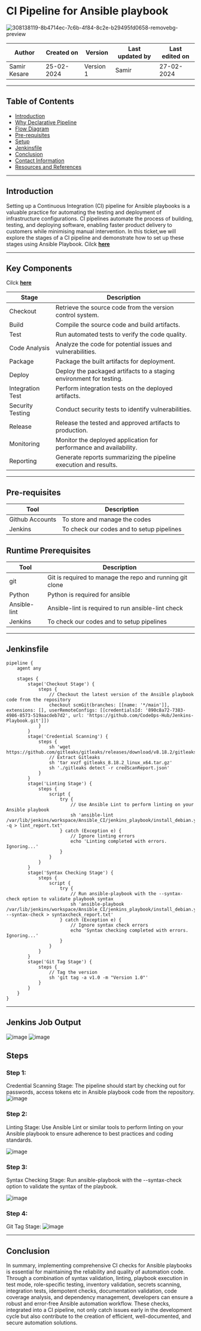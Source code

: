 # CI Pipeline for Ansible playbook

![308138119-8b4714ec-7c6b-4f84-8c2e-b29495fd0658-removebg-preview](https://github.com/CodeOps-Hub/Documentation/assets/156056570/5d80d84c-9e9f-454e-9007-e59b5cdf902c)


|   Author        |  Created on   |  Version   | Last updated by  | Last edited on |
| --------------- | --------------| -----------|----------------- | -------------- |
| Samir Kesare |  25-02-2024  |  Version 1 | Samir  | 27-02-2024    |

***
## Table of Contents
+ [Introduction](#Introduction)
+ [Why Declarative Pipeline](#Why-Declarative-Pipeline)
+ [Flow Diagram](#Flow-Diagram)
+ [Pre-requisites](#Pre-requisites)
+ [Setup](#Setup)
+ [Jenkinsfile](#Jenkinsfile)
+ [Conclusion](#Conclusion)
+ [Contact Information](#Contact-Information)
+ [Resources and References](#Resources-and-References)
  
***
## Introduction

Setting up a Continuous Integration (CI) pipeline for Ansible playbooks is a valuable practice for automating the testing and deployment of infrastructure configurations. CI pipelines automate the process of building, testing, and deploying software, enabling faster product delivery to customers while minimising manual intervention. In this ticket,we will explore the stages of a CI pipeline and demonstrate how to set up these stages using Ansible Playbook. Cilck [**here**](https://github.com/avengers-p7/Documentation/blob/main/Application_CI/Implementation/GenericDoc/jenkinsPipeline.md)

***
## Key Components

 Cilck [**here**](https://github.com/CodeOps-Hub/Documentation/blob/main/Application_CI/Design/01-%20Understanding/CI_Concepts.md)

| Stage       | Description                                      | 
|-------------|--------------------------------------------------|
| Checkout    | Retrieve the source code from the version control system. | 
| Build       | Compile the source code and build artifacts.     | 
| Test        | Run automated tests to verify the code quality.   | 
| Code Analysis | Analyze the code for potential issues and vulnerabilities. |
| Package     | Package the built artifacts for deployment.      | 
| Deploy      | Deploy the packaged artifacts to a staging environment for testing. | 
| Integration Test | Perform integration tests on the deployed artifacts. | 
| Security Testing | Conduct security tests to identify vulnerabilities. | 
| Release     | Release the tested and approved artifacts to production. | 
| Monitoring  | Monitor the deployed application for performance and availability. |
| Reporting   | Generate reports summarizing the pipeline execution and results. |

***

## Pre-requisites

| Tool   | Description                          | 
|--------|--------------------------------------|
| Github Accounts | To store and manage the codes| 
| Jenkins | To check our codes and to setup pipelines         |  

## Runtime Prerequisites

| Tool   | Description                          | 
|--------|--------------------------------------|
| git | Git is required to manage the repo and running git clone| 
| Python | Python is required for ansible         |  
| Ansible-lint | Ansible-lint is required to run ansible-lint check         | 
| Jenkins | To check our codes and to setup pipelines         | 

***
## Jenkinsfile
```shell
pipeline {
    agent any
    
    stages {
        stage('Checkout Stage') {
            steps {
                // Checkout the latest version of the Ansible playbook code from the repository
                checkout scmGit(branches: [[name: '*/main']], extensions: [], userRemoteConfigs: [[credentialsId: '890c8a72-7383-4986-8573-519aacdeb7d2', url: 'https://github.com/CodeOps-Hub/Jenkins-Playbook.git']])
            }
        }
        stage('Credential Scanning') {
            steps {
                sh 'wget https://github.com/gitleaks/gitleaks/releases/download/v8.18.2/gitleaks_8.18.2_linux_x64.tar.gz'
                // Extract Gitleaks
                sh 'tar xvzf gitleaks_8.18.2_linux_x64.tar.gz'
                sh './gitleaks detect -r credScanReport.json'
            }
        }
        stage('Linting Stage') {
            steps {
                script {
                    try {
                        // Use Ansible Lint to perform linting on your Ansible playbook
                        sh 'ansible-lint /var/lib/jenkins/workspace/Ansible_CI/jenkins_playbook/install_debian.yml -q > lint_report.txt'
                    } catch (Exception e) {
                        // Ignore linting errors
                        echo 'Linting completed with errors. Ignoring...'
                    }
                }
            }
        }
        stage('Syntax Checking Stage') {
            steps {
                script {
                    try {
                        // Run ansible-playbook with the --syntax-check option to validate playbook syntax
                        sh 'ansible-playbook /var/lib/jenkins/workspace/Ansible_CI/jenkins_playbook/install_debian.yml --syntax-check > syntaxcheck_report.txt'
                    } catch (Exception e) {
                        // Ignore syntax check errors
                        echo 'Syntax checking completed with errors. Ignoring...'
                    }
                }
            }
        }
        stage('Git Tag Stage') {
            steps {
                // Tag the version
                sh 'git tag -a v1.0 -m "Version 1.0"'
            }
        }
    }
}

```
***
## Jenkins Job Output

![image](https://github.com/CodeOps-Hub/Documentation/assets/156056570/7953a041-854c-4680-a0ad-c95ce1f4e8f7)
![image](https://github.com/CodeOps-Hub/Documentation/assets/156056570/17454703-533d-4698-a36b-f5e9ef22444b)


## Steps
### Step 1:

Credential Scanning Stage: The pipeline should start by checking out for passwords, access tokens etc in  Ansible playbook code from the repository.
![image](https://github.com/CodeOps-Hub/Documentation/assets/156056570/1de7cd62-9267-4b36-9bdc-19b9a79dc596)


### Step 2:

Linting Stage: Use Ansible Lint or similar tools to perform linting on your Ansible playbook to ensure adherence to best practices and coding standards.

![image](https://github.com/CodeOps-Hub/Documentation/assets/156056570/3122a40b-4e46-4b27-8188-33d9cc8a9613)


### Step 3:

Syntax Checking Stage: Run ansible-playbook with the --syntax-check option to validate the syntax of the playbook.

![image](https://github.com/CodeOps-Hub/Documentation/assets/156056570/401a40bd-b859-4c7f-ad5b-8333f3ee239d)


### Step 4:

Git Tag Stage: 
![image](https://github.com/CodeOps-Hub/Documentation/assets/156056570/f0d1df3e-a39d-47e1-ade2-81b35c726981)


***
## Conclusion 

In summary, implementing comprehensive CI checks for Ansible playbooks is essential for maintaining the reliability and quality of automation code. Through a combination of syntax validation, linting, playbook execution in test mode, role-specific testing, inventory validation, secrets scanning, integration tests, idempotent checks, documentation validation, code coverage analysis, and dependency management, developers can ensure a robust and error-free Ansible automation workflow. These checks, integrated into a CI pipeline, not only catch issues early in the development cycle but also contribute to the creation of efficient, well-documented, and secure automation solutions.




